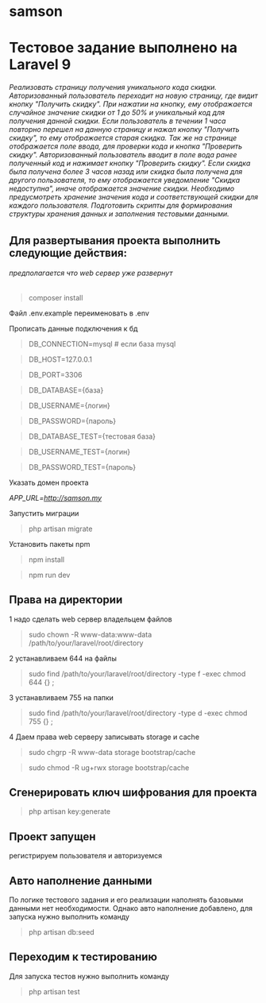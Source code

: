 # samson
Тестовое задание выполнено на Laravel 9
================

###### Реализовать страницу получения уникального кода скидки. Авторизованный пользователь переходит на новую страницу, где видит кнопку "Получить скидку". При нажатии на кнопку, ему отображается случайное значение скидки от 1 до 50% и уникальный код для получения данной скидки. Если пользователь в течении 1 часа повторно перешел на данную страницу и нажал кнопку "Получить скидку", то ему отображается старая скидка. Так же на странице отображается поле ввода, для проверки кода и кнопка "Проверить скидку". Авторизованный пользователь вводит в поле вода ранее полученный код и нажимает кнопку "Проверить скидку". Если скидка была получена более 3 часов назад или скидка была получена для другого пользователя, то ему отображается уведомление "Скидка недоступна", иначе отображается значение скидки. Необходимо предусмотреть хранение значения кода и соответствующей скидки для каждого пользователя. Подготовить скрипты для формирования структуры хранения данных и заполнения тестовыми данными.


Для развертывания проекта выполнить следующие действия:
----------------------

###### предполагается что web сервер уже развернут

> composer install

Файл .env.example переименовать в .env

Прописать данные подключения к бд

>DB_CONNECTION=mysql # если база mysql

>DB_HOST=127.0.0.1

>DB_PORT=3306

>DB_DATABASE={база}

>DB_USERNAME={логин}

>DB_PASSWORD={пароль}

>DB_DATABASE_TEST={тестовая база}

>DB_USERNAME_TEST={логин}

>DB_PASSWORD_TEST={пароль}


Указать домен проекта

*APP_URL=http://samson.my*

Запустить миграции

> php artisan migrate

Установить пакеты npm

>npm install

>npm run dev

Права на директории
-------------------

1 надо сделать web сервер владельцем файлов

>sudo chown -R www-data:www-data /path/to/your/laravel/root/directory

2 устанавливаем 644 на файлы

>sudo find /path/to/your/laravel/root/directory -type f -exec chmod 644 {} \;

3 устанавливаем 755 на папки

>sudo find /path/to/your/laravel/root/directory -type d -exec chmod 755 {} \;

4 Даем права web серверу записывать storage и cache

>sudo chgrp -R www-data storage bootstrap/cache

>sudo chmod -R ug+rwx storage bootstrap/cache

Сгенерировать ключ шифрования для проекта
------------------------
>php artisan key:generate


Проект запущен
-------------------
регистрируем пользователя и авторизуемся

Авто наполнение данными
-------------------

По логике тестового задания и его реализации наполнять базовыми данными нет необходимости. Однако авто наполнение добавлено, для запуска нужно выполнить команду

>php artisan db:seed

Переходим к тестированию
-------------------

Для запуска тестов нужно выполнить команду

>php artisan test